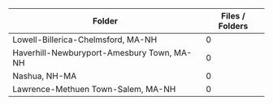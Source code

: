 | Folder                                     |   Files / Folders |
|--------------------------------------------|-------------------|
| Lowell-Billerica-Chelmsford, MA-NH         |                 0 |
| Haverhill-Newburyport-Amesbury Town, MA-NH |                 0 |
| Nashua, NH-MA                              |                 0 |
| Lawrence-Methuen Town-Salem, MA-NH         |                 0 |